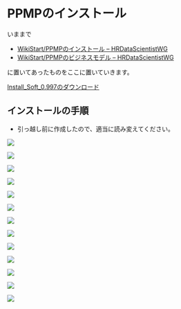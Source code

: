# PPMPのインストール

いままで

* [WikiStart/PPMPのインストール – HRDataScientistWG](http://textmagic.dip.jp/trac/HRDataScientistWG/wiki/WikiStart/PPMPのインストール)
* [WikiStart/PPMPのビジネスモデル – HRDataScientistWG](http://textmagic.dip.jp/trac/HRDataScientistWG/wiki/WikiStart/PPMPのビジネスモデル)

に置いてあったものをここに置いていきます。

[Install_Soft_0.997のダウンロード](http://textmagic.dip.jp/trac/HRDataScientistWG/raw-attachment/wiki/WikiStart/PPMPのインストール/Install_Soft_0.997.zip)

## インストールの手順
* 引っ越し前に作成したので、適当に読み変えてください。

![](pict/1.png)

![](pict/2.png)

![](pict/3.png)

![](pict/4.png)

![](pict/5.png)

![](pict/6.png)

![](pict/7.png)

![](pict/8.png)

![](pict/9.png)

![](pict/10.png)

![](pict/11.png)

![](pict/12.png)

![](pict/13.png)
